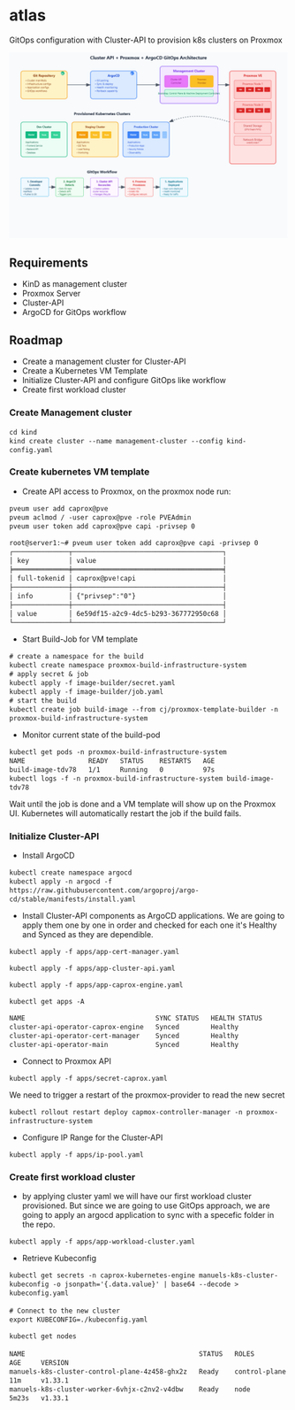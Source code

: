 # atlas
GitOps configuration with Cluster-API to provision k8s clusters on Proxmox

![Architecture](architecture/cluster_api_architecture.png)

## Requirements
- KinD as management cluster
- Proxmox Server 
- Cluster-API
- ArgoCD for GitOps workflow

## Roadmap
- Create a management cluster for Cluster-API
- Create a Kubernetes VM Template
- Initialize Cluster-API and configure GitOps like workflow
- Create first workload cluster

### Create Management cluster
```shell
cd kind
kind create cluster --name management-cluster --config kind-config.yaml
```

### Create kubernetes VM template
- Create API access to Proxmox, on the proxmox node run:
```shell
pveum user add caprox@pve
pveum aclmod / -user caprox@pve -role PVEAdmin
pveum user token add caprox@pve capi -privsep 0
```
```shell
root@server1:~# pveum user token add caprox@pve capi -privsep 0
┌──────────────┬──────────────────────────────────────┐
│ key          │ value                                │
╞══════════════╪══════════════════════════════════════╡
│ full-tokenid │ caprox@pve!capi                      │
├──────────────┼──────────────────────────────────────┤
│ info         │ {"privsep":"0"}                      │
├──────────────┼──────────────────────────────────────┤
│ value        │ 6e59df15-a2c9-4dc5-b293-367772950c68 │
└──────────────┴──────────────────────────────────────┘
```
- Start Build-Job for VM template
```shell
# create a namespace for the build
kubectl create namespace proxmox-build-infrastructure-system
# apply secret & job
kubectl apply -f image-builder/secret.yaml
kubectl apply -f image-builder/job.yaml
# start the build
kubectl create job build-image --from cj/proxmox-template-builder -n proxmox-build-infrastructure-system 
```
- Monitor current state of the build-pod
```shell
kubectl get pods -n proxmox-build-infrastructure-system
NAME                READY   STATUS    RESTARTS   AGE
build-image-tdv78   1/1     Running   0          97s
kubectl logs -f -n proxmox-build-infrastructure-system build-image-tdv78
```
Wait until the job is done and a VM template will show up on the Proxmox UI. Kubernetes will automatically restart the job if the build fails.

### Initialize Cluster-API
- Install ArgoCD
```shell
kubectl create namespace argocd
kubectl apply -n argocd -f https://raw.githubusercontent.com/argoproj/argo-cd/stable/manifests/install.yaml
```
- Install Cluster-API components as ArgoCD applications.
We are going to apply them one by one in order and checked for each one it's Healthy and Synced as they are dependible.
```shell
kubectl apply -f apps/app-cert-manager.yaml
```
```shell
kubectl apply -f apps/app-cluster-api.yaml
```
```shell
kubectl apply -f apps/app-caprox-engine.yaml
```
```shell
kubectl get apps -A
```
```shell
NAME                                 SYNC STATUS   HEALTH STATUS
cluster-api-operator-caprox-engine   Synced        Healthy
cluster-api-operator-cert-manager    Synced        Healthy
cluster-api-operator-main            Synced        Healthy
```
- Connect to Proxmox API
```shell
kubectl apply -f apps/secret-caprox.yaml
```
We need to trigger a restart of the proxmox-provider to read the new secret
```shell
kubectl rollout restart deploy capmox-controller-manager -n proxmox-infrastructure-system
```
- Configure IP Range for the Cluster-API
```shell
kubectl apply -f apps/ip-pool.yaml
```
### Create first workload cluster
- by applying cluster yaml we will have our first workload cluster provisioned. But since we are going to use GitOps approach, we are going to apply an argocd application to sync with a specefic folder in the repo.

```shell
kubectl apply -f apps/app-workload-cluster.yaml
```
- Retrieve Kubeconfig
```shell
kubectl get secrets -n caprox-kubernetes-engine manuels-k8s-cluster-kubeconfig -o jsonpath='{.data.value}' | base64 --decode > kubeconfig.yaml

# Connect to the new cluster
export KUBECONFIG=./kubeconfig.yaml
```
```shell
kubectl get nodes

NAME                                            STATUS   ROLES           AGE     VERSION
manuels-k8s-cluster-control-plane-4z458-ghx2z   Ready    control-plane   11m     v1.33.1
manuels-k8s-cluster-worker-6vhjx-c2nv2-v4dbw    Ready    node            5m23s   v1.33.1
```